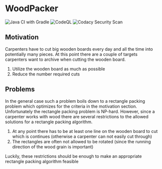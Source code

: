 # WoodPacker
![Java CI with Gradle](https://github.com/TrackerSB/WoodPacker/workflows/Java%20CI%20with%20Gradle/badge.svg)
![CodeQL](https://github.com/TrackerSB/WoodPacker/workflows/CodeQL/badge.svg)
![Codacy Security Scan](https://github.com/TrackerSB/WoodPacker/workflows/Codacy%20Security%20Scan/badge.svg)
## Motivation
Carpenters have to cut big wooden boards every day and all the time into potentially many pieces.
At this point there are a couple of targets carpenters want to archive when cutting the wooden board.
1. Utilize the wooden board as much as possible
1. Reduce the number required cuts
## Problems
In the general case such a problem boils down to a rectangle packing problem which optimizes for the criteria in the motivation section.
Unfortunately the rectangle packing problem is NP-hard.
However, since a carpenter works with wood there are several restrictions to the allowed solutions for a rectangle packing algorithm.
1. At any point there has to be at least one line on the wooden board to cut which is continues (otherwise a carpenter can not easily cut through)
1. The rectangles are often not allowed to be rotated (since the running direction of the wood grain is important)

Luckily, these restrictions should be enough to make an appropriate rectangle packing algorithm feasible

